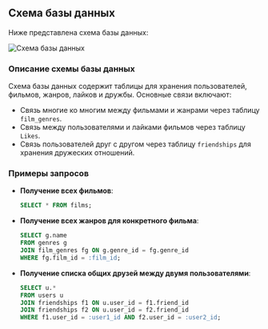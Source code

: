 ## Схема базы данных

Ниже представлена схема базы данных:

![Схема базы данных](/Users/angelinakalinina/Untitled.png )

### Описание схемы базы данных

Схема базы данных содержит таблицы для хранения пользователей, фильмов, жанров, лайков и дружбы. Основные связи включают:
- Связь многие ко многим между фильмами и жанрами через таблицу `film_genres`.
- Связь между пользователями и лайками фильмов через таблицу `Likes`.
- Связь пользователей друг с другом через таблицу `friendships` для хранения дружеских отношений.

### Примеры запросов

- **Получение всех фильмов**:
  ```sql
  SELECT * FROM films;

- **Получение всех жанров для конкретного фильма**:
  ```sql
  SELECT g.name
  FROM genres g
  JOIN film_genres fg ON g.genre_id = fg.genre_id
  WHERE fg.film_id = :film_id;

- **Получение списка общих друзей между двумя пользователями**:
  ```sql
  SELECT u.*
  FROM users u
  JOIN friendships f1 ON u.user_id = f1.friend_id
  JOIN friendships f2 ON u.user_id = f2.friend_id
  WHERE f1.user_id = :user1_id AND f2.user_id = :user2_id;

